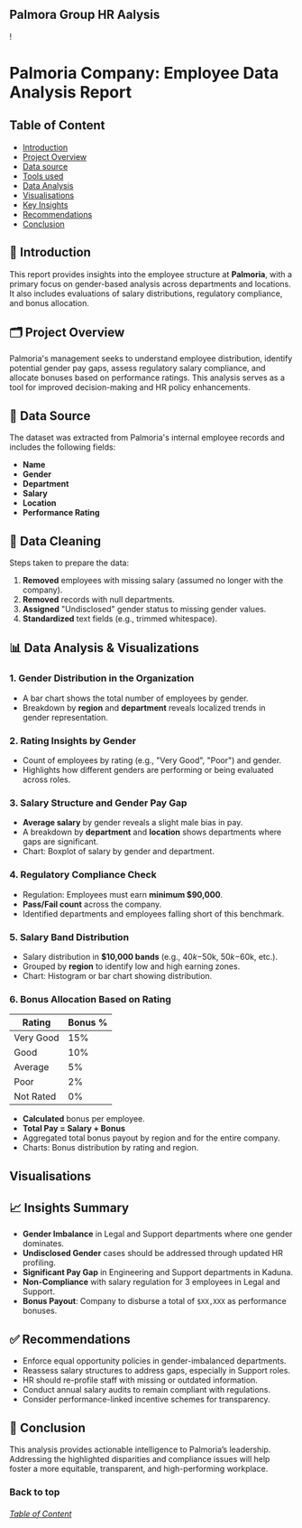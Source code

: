 ## Palmora Group HR Aalysis
!

# Palmoria Company: Employee Data Analysis Report

## Table of Content

- [Introduction](#Introduction)
- [Project Overview](#Project-Overview)
- [Data source](#Data-source)
- [Tools used](#Tools-used)
- [Data Analysis](#Data-Analysis)
- [Visualisations](#Visualisations)
- [Key Insights](Key-Insights)
- [Recommendations](#Recommendations)
- [Conclusion](#Conclusion)

## 📌 Introduction
This report provides insights into the employee structure at **Palmoria**, with a primary focus on gender-based analysis across departments and locations. It also includes evaluations of salary distributions, regulatory compliance, and bonus allocation.

## 🗂 Project Overview
Palmoria's management seeks to understand employee distribution, identify potential gender pay gaps, assess regulatory salary compliance, and allocate bonuses based on performance ratings. This analysis serves as a tool for improved decision-making and HR policy enhancements.

## 📁 Data Source
The dataset was extracted from Palmoria's internal employee records and includes the following fields:
- **Name**
- **Gender**
- **Department**
- **Salary**
- **Location**
- **Performance Rating**

## 🧹 Data Cleaning
Steps taken to prepare the data:
1. **Removed** employees with missing salary (assumed no longer with the company).
2. **Removed** records with null departments.
3. **Assigned** "Undisclosed" gender status to missing gender values.
4. **Standardized** text fields (e.g., trimmed whitespace).

## 📊 Data Analysis & Visualizations

### 1. Gender Distribution in the Organization
- A bar chart shows the total number of employees by gender.
- Breakdown by **region** and **department** reveals localized trends in gender representation.

### 2. Rating Insights by Gender
- Count of employees by rating (e.g., "Very Good", "Poor") and gender.
- Highlights how different genders are performing or being evaluated across roles.

### 3. Salary Structure and Gender Pay Gap
- **Average salary** by gender reveals a slight male bias in pay.
- A breakdown by **department** and **location** shows departments where gaps are significant.
- Chart: Boxplot of salary by gender and department.

### 4. Regulatory Compliance Check
- Regulation: Employees must earn **minimum $90,000**.
- **Pass/Fail count** across the company.
- Identified departments and employees falling short of this benchmark.

### 5. Salary Band Distribution
- Salary distribution in **$10,000 bands** (e.g., $40k-$50k, $50k-$60k, etc.).
- Grouped by **region** to identify low and high earning zones.
- Chart: Histogram or bar chart showing distribution.

### 6. Bonus Allocation Based on Rating

| Rating       | Bonus % |
|--------------|----------|
| Very Good    | 15%     |
| Good         | 10%     |
| Average      | 5%      |
| Poor         | 2%      |
| Not Rated    | 0%      |

- **Calculated** bonus per employee.
- **Total Pay = Salary + Bonus**
- Aggregated total bonus payout by region and for the entire company.
- Charts: Bonus distribution by rating and region.

## Visualisations

## 📈 Insights Summary
- **Gender Imbalance** in Legal and Support departments where one gender dominates.
- **Undisclosed Gender** cases should be addressed through updated HR profiling.
- **Significant Pay Gap** in Engineering and Support departments in Kaduna.
- **Non-Compliance** with salary regulation for 3 employees in Legal and Support.
- **Bonus Payout**: Company to disburse a total of `$XX,XXX` as performance bonuses.

## ✅ Recommendations
- Enforce equal opportunity policies in gender-imbalanced departments.
- Reassess salary structures to address gaps, especially in Support roles.
- HR should re-profile staff with missing or outdated information.
- Conduct annual salary audits to remain compliant with regulations.
- Consider performance-linked incentive schemes for transparency.

## 📌 Conclusion
This analysis provides actionable intelligence to Palmoria’s leadership. Addressing the highlighted disparities and compliance issues will help foster a more equitable, transparent, and high-performing workplace.

### Back to top 
###### [Table of Content](#Table-of-Content)
